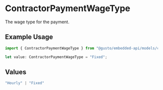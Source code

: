 # ContractorPaymentWageType

The wage type for the payment.

## Example Usage

```typescript
import { ContractorPaymentWageType } from "@gusto/embedded-api/models/components";

let value: ContractorPaymentWageType = "Fixed";
```

## Values

```typescript
"Hourly" | "Fixed"
```
